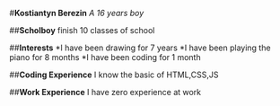 #**Kostiantyn Berezin**
_A 16 years boy_

##**Scholboy**
finish 10 classes of school

##**Interests** 
*I have been drawing for 7 years
*I have been playing the piano for 8 months
*I have been coding for 1 month

##**Coding Experience**
I know the basic of HTML,CSS,JS

##**Work Experience**
I have zero experience at work 